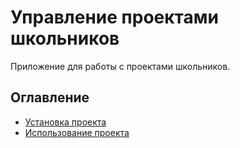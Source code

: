 # Управление проектами школьников
Приложение для работы с проектами школьников.
## Оглавление
- [Установка проекта](#установка-проекта)
- [Использование проекта](#использование-проекта)

##
